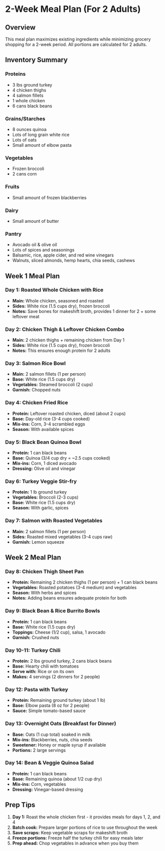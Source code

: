 # 2-Week Meal Plan (For 2 Adults)

## Overview
This meal plan maximizes existing ingredients while minimizing grocery shopping for a 2-week period. All portions are calculated for 2 adults.

## Inventory Summary

### Proteins
- 3 lbs ground turkey
- 4 chicken thighs
- 4 salmon fillets
- 1 whole chicken
- 6 cans black beans

### Grains/Starches
- 8 ounces quinoa
- Lots of long grain white rice
- Lots of oats
- Small amount of elbow pasta

### Vegetables
- Frozen broccoli
- 2 cans corn

### Fruits
- Small amount of frozen blackberries

### Dairy
- Small amount of butter

### Pantry
- Avocado oil & olive oil
- Lots of spices and seasonings
- Balsamic, rice, apple cider, and red wine vinegars
- Walnuts, sliced almonds, hemp hearts, chia seeds, cashews

## Week 1 Meal Plan

### Day 1: Roasted Whole Chicken with Rice 
- **Main:** Whole chicken, seasoned and roasted 
- **Sides:** White rice (1.5 cups dry), frozen broccoli
- **Notes:** Save bones for makeshift broth, provides 1 dinner for 2 + some leftover meat

### Day 2: Chicken Thigh & Leftover Chicken Combo
- **Main:** 2 chicken thighs + remaining chicken from Day 1
- **Sides:** White rice (1.5 cups dry), frozen broccoli
- **Notes:** This ensures enough protein for 2 adults

### Day 3: Salmon Rice Bowl
- **Main:** 2 salmon fillets (1 per person)
- **Base:** White rice (1.5 cups dry)
- **Vegetables:** Steamed broccoli (2 cups)
- **Garnish:** Chopped nuts

### Day 4: Chicken Fried Rice
- **Protein:** Leftover roasted chicken, diced (about 2 cups)
- **Base:** Day-old rice (3-4 cups cooked)
- **Mix-ins:** Corn, 3-4 scrambled eggs
- **Season:** With available spices

### Day 5: Black Bean Quinoa Bowl
- **Protein:** 1 can black beans
- **Base:** Quinoa (3/4 cup dry = ~2.5 cups cooked)
- **Mix-ins:** Corn, 1 diced avocado
- **Dressing:** Olive oil and vinegar

### Day 6: Turkey Veggie Stir-fry
- **Protein:** 1 lb ground turkey
- **Vegetables:** Broccoli (2-3 cups)
- **Base:** White rice (1.5 cups dry)
- **Season:** With garlic, spices

### Day 7: Salmon with Roasted Vegetables
- **Main:** 2 salmon fillets (1 per person)
- **Sides:** Roasted mixed vegetables (3-4 cups raw)
- **Garnish:** Lemon squeeze

## Week 2 Meal Plan

### Day 8: Chicken Thigh Sheet Pan
- **Protein:** Remaining 2 chicken thighs (1 per person) + 1 can black beans
- **Vegetables:** Roasted potatoes (3-4 medium) and vegetables
- **Season:** With herbs and spices
- **Notes:** Adding beans ensures adequate protein for both

### Day 9: Black Bean & Rice Burrito Bowls
- **Protein:** 1 can black beans
- **Base:** White rice (1.5 cups dry)
- **Toppings:** Cheese (1/2 cup), salsa, 1 avocado
- **Garnish:** Crushed nuts

### Day 10-11: Turkey Chili
- **Protein:** 2 lbs ground turkey, 2 cans black beans
- **Base:** Hearty chili with tomatoes
- **Serve with:** Rice or on its own
- **Makes:** 4 servings (2 dinners for 2 people)

### Day 12: Pasta with Turkey
- **Protein:** Remaining ground turkey (about 1 lb)
- **Base:** Elbow pasta (8 oz for 2 people)
- **Sauce:** Simple tomato-based sauce

### Day 13: Overnight Oats (Breakfast for Dinner)
- **Base:** Oats (1 cup total) soaked in milk
- **Mix-ins:** Blackberries, nuts, chia seeds
- **Sweetener:** Honey or maple syrup if available
- **Portions:** 2 large servings

### Day 14: Bean & Veggie Quinoa Salad
- **Protein:** 1 can black beans
- **Base:** Remaining quinoa (about 1/2 cup dry)
- **Mix-ins:** Corn, vegetables
- **Dressing:** Vinegar-based dressing

## Prep Tips

1. **Day 1:** Roast the whole chicken first - it provides meals for days 1, 2, and 4
2. **Batch cook:** Prepare larger portions of rice to use throughout the week
3. **Save scraps:** Keep vegetable scraps for makeshift broth
4. **Freeze portions:** Freeze half the turkey chili for easy meals later
5. **Prep ahead:** Chop vegetables in advance when you buy them
